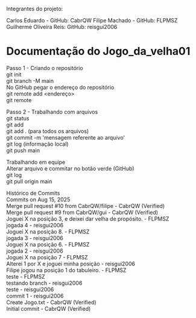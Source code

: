 Integrantes do projeto:

Carlos Eduardo - GitHub: CabrQW
Filipe Machado - GitHub: FLPMSZ
Guilherme Oliveira Reis: GitHub: reisgui2006

<h1>Documentação do Jogo_da_velha01</h1>

Passo 1 - Criando o repositório <br>
 git init <br>
 git branch -M main <br>
 No GitHub pegar o endereço do repositório <br>
 git remote add <nome do repositorio> <endereço> <br>
 git remote <nome do repositorio> <br>

 Passo 2 - Trabalhando com arquivos <br>
 git status <br>
 git add <nome arquivo> <br>
 git add . (para todos os arquivos) <br>
 git commit -m 'mensagem referente ao arquivo' <br>
 git log (informação local) <br>
 git push <nome repositorio> main <br>

 Trabalhando em equipe <br> 
 Alterar arquivo e commitar no botão verde (GitHub) <br>
 git log <br>
 git pull origin main <br>

  Histórico de Commits <br>
 Commits on Aug 15, 2025 <br> 
 Merge pull request #10 from CabrQW/filipe - CabrQW (Verified)<br>
 Merge pull request #9 from CabrQW/gui - CabrQW (Verified)<br>
 Joguei X na posição 3, e deixei dar velha de propósito. - FLPMSZ <br> 
 jogada 4 - reisgui2006<br> 
 Joguei X na posição 8. - FLPMSZ <br> 
 jogada 3 - reisgui2006 <br>
 Joguei X na posição 6. - FLPMSZ <br> 
 jogada 2 - reisgui2006 <br> 
 Joguei X na posição 7 - FLPMSZ <br> 
 Alterei 1 por X e joguei minha posição - reisgui2006 <br>
 Filipe jogou na posição 1 do tabuleiro. - FLPMSZ <br> 
 teste - FLPMSZ <br> 
 testando branch - reisgui2006 <br> 
 teste - reisgui2006 <br> 
 commit 1 - reisgui2006 <br> 
 Create Jogo.txt - CabrQW (Verified) <br> 
 Initial commit - CabrQW (Verified) <br> 
